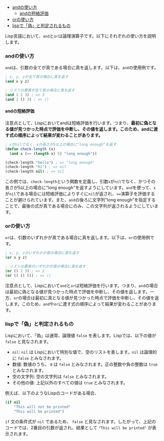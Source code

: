 
- [andの使い方](#andの使い方)
  - [andの短絡評価](#andの短絡評価)
- [orの使い方](#orの使い方)
- [lispで「偽」と判定されるもの](#lispで偽と判定されるもの)


Lisp言語において、`and`と`or`は論理演算子です。以下にそれぞれの使い方を説明します。

### andの使い方

`and`は、引数の全てが真である場合に真を返します。以下は、`and`の使用例です。

```lisp
; x, y, zが全て真の場合に真を返す
(and x y z)

; リストの要素が全て真の場合に真を返す
(and 1 2 3) ; => 3
(and 1 () 3) ; => ()
```

#### andの短絡評価

注意点として、Lispにおいてandは短絡評価を行います。つまり、**最初に偽となる値が見つかった時点で評価を中断し、その値を返します。このため、andに渡す式の順序によって結果が変わることがあります。**

```lisp
; xがnilでなく、xの長さが5以上の場合に"long enough"を返す
(defun check-length (x)
  (and x (>= (length x) 5) "long enough"))

(check-length "hello") ; => "long enough"
(check-length "hi") ; => nil
(check-length nil) ; => nil
```

この例では、`check-length`という関数を定義し、引数`x`が`nil`でなく、かつその長さが5以上の場合に"long enough"を返すようにしています。`and`を使って、`x`が`nil`である場合には短絡評価によりすぐに`nil`が返され、`>=`演算子を評価することが避けられています。また、`and`の後ろに文字列"long enough"を指定することで、最後の式が真である場合にのみ、この文字列が返されるようにしています。

### orの使い方

`or`は、引数のいずれかが真である場合に真を返します。以下は、`or`の使用例です。

```lisp
; x, y, zのいずれかが真の場合に真を返す
(or x y z)

; リストの要素のいずれかが真の場合に真を返す
(or () 2 3) ; => 2
(or () () ()) ; => ()
```

注意点として、Lispにおいて`and`と`or`は短絡評価を行います。つまり、`and`の場合は最初に偽となる値が見つかった時点で評価を中断し、その値を返します。一方、`or`の場合は最初に真となる値が見つかった時点で評価を中断し、その値を返します。このため、`and`や`or`に渡す式の順序によって結果が変わることがあります。


### lispで「偽」と判定されるもの

Lispにおいて、「偽」は通常、論理値 `false` を表します。Lispでは、以下の値が `false` と見なされます。

* `nil`: `nil` は Lispにおいて特別な値で、空のリストを表します。`nil` は論理的に `false` とみなされます。
* 数値: 数値のうち、 `0` は `false` とみなされます。正の整数や負の整数は `true` とみなされます。
* 空の文字列: 空の文字列は `false` とみなされます。
* その他の値: 上記以外のすべての値は `true` とみなされます。


例えば、以下のようなLispのコードがある場合、

```lisp
(if nil
    "This will not be printed"
    "This will be printed")
```

`if` 文の条件式が `nil` であるため、 `false` と見なされます。したがって、上記のコードでは、2番目の引数が返され、結果として `"This will be printed"` が表示されます。






